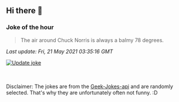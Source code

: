 ## Hi there 👋

### Joke of the hour
<!-- joke -->
>The air around Chuck Norris is always a balmy 78 degrees.
<!-- /joke -->

*Last update: Fri, 21 May 2021 03:35:16 GMT*

[![Update joke](https://github.com/nclskfm/nclskfm/actions/workflows/joke.yml/badge.svg)](https://github.com/nclskfm/nclskfm/actions/workflows/joke.yml)

<br><br>
Disclaimer: The jokes are from the [Geek-Jokes-api](https://github.com/sameerkumar18/geek-joke-api) and are randomly selected. That's why they are unfortunately often not funny. :D
